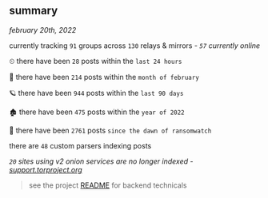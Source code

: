 
## summary
_february 20th, 2022_

currently tracking `91` groups across `130` relays & mirrors - _`57` currently online_

⏲ there have been `28` posts within the `last 24 hours`

🦈 there have been `214` posts within the `month of february`

🪐 there have been `944` posts within the `last 90 days`

🏚 there have been `475` posts within the `year of 2022`

🦕 there have been `2761` posts `since the dawn of ransomwatch`

there are `48` custom parsers indexing posts

_`20` sites using v2 onion services are no longer indexed - [support.torproject.org](https://support.torproject.org/onionservices/v2-deprecation/)_

> see the project [README](https://github.com/thetanz/ransomwatch#ransomwatch--) for backend technicals
